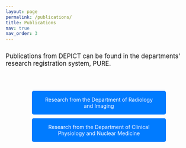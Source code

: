 ```yaml
---
layout: page
permalink: /publications/
title: Publications
nav: true
nav_order: 3
---
```


<span style="font-size: 1.2em;">Publications from DEPICT can be found in the departments' research registration system, PURE.</span>

<div class="links-container">
  <a href="https://research.regionh.dk/da/organisations/afdeling-for-r%c3%b8ntgen-og-skanning/publications/" class="styled-link">Research from the Department of Radiology and Imaging</a>
  <a href="https://research.regionh.dk/da/organisations/afdeling-for-klinisk-fysiologi-og-nuklearmedicin" class="styled-link">Research from the Department of Clinical Physiology and Nuclear Medicine</a>
</div>

<style>
  body {
    min-height: 100vh; /* Sikrer, at body fylder hele siden */
    display: flex;
    flex-direction: column;
  }

  .links-container {
    margin-top: 40px; /* Mere mellemrum her */
    flex-grow: 1; /* Sørger for at containeren vokser for at fylde pladsen */
  }

  .styled-link {
    display: block;
    padding: 15px 30px; /* Juster padding for at gøre kasserne bredere */
    margin: 10px 0;
    background-color: #007bff;
    color: white;
    text-align: center;
    text-decoration: none;
    border-radius: 5px;
    transition: background-color 0.3s ease;
    width: 60%; /* Tilføjet for at gøre kasserne bredere */
    margin-left: auto; /* Centrer kasserne horisontalt */
    margin-right: auto; /* Centrer kasserne horisontalt */
  }

  .styled-link:hover {
    background-color: #0056b3;
  }

  .bottom-image {
    margin-top: auto; /* Sørger for at billedet kommer ned i bunden */
    display: block; /* Sikrer, at billedet er en blok og kan centreres */
    margin-left: auto; /* Centrerer billedet horisontalt */
    margin-right: auto; /* Centrerer billedet horisontalt */
    max-width: 100%; /* Tilpas billedets maksimale bredde til containeren */
    height: auto; /* Behold billedets højde i forhold til bredden */
  }

</style>

<div class="bottom-image">
  <img src="/assets/img/Hvid.jpg" alt="Bottom Image" class="img-fluid">
</div>
